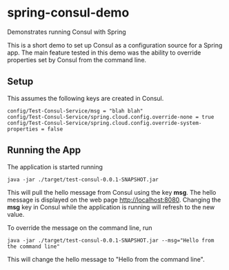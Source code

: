 # spring-consul-demo
Demonstrates running Consul with Spring

This is a short demo to set up Consul as a configuration source for a Spring app. The main feature tested in this demo was the ability to 
override properties set by Consul from the command line.

## Setup

This assumes the following keys are created in Consul.
```
config/Test-Consul-Service/msg = "blah blah"
config/Test-Consul-Service/spring.cloud.config.override-none = true
config/Test-Consul-Service/spring.cloud.config.override-system-properties = false
```   

## Running the App
The application is started running 
```
java -jar ./target/test-consul-0.0.1-SNAPSHOT.jar 
```

This will pull the hello message from Consul using the key **msg**. The hello message is displayed on the web page [http://localhost:8080](http://localhost:8080). 
Changing the **msg** key in Consul while the application is running will refresh to the new value.

To override the message on the command line, run

```
java -jar ./target/test-consul-0.0.1-SNAPSHOT.jar --msg="Hello from the command line"
```

This will change the hello message to "Hello from the command line". 
